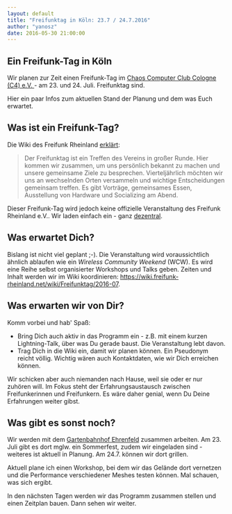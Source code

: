 ```yaml
---
layout: default
title: "Freifunktag in Köln: 23.7 / 24.7.2016"
author: "yanosz"
date: 2016-05-30 21:00:00
---
```

## Ein Freifunk-Tag in Köln

Wir planen zur Zeit einen Freifunk-Tag im <a href="http://koeln.ccc.de/c4/faq/index.xml#anreise">Chaos Computer Club Cologne (C4) e.V. </a>- am 23. und 24. Juli.
Freifunktag sind.

Hier ein paar Infos zum aktuellen Stand der Planung und dem was Euch erwartet.

<!--break-->
## Was ist ein Freifunk-Tag?

Die Wiki des Freifunk Rheinland <a href= "https://wiki.freifunk-rheinland.net/wiki/Freifunktag"> erklärt</a>:

> Der Freifunktag ist ein Treffen des Vereins in großer Runde. Hier kommen wir zusammen, um uns persönlich bekannt zu machen und unsere gemeinsame Ziele zu besprechen. 
> Vierteljährlich möchten wir uns an wechselnden Orten versammeln und wichtige Entscheidungen gemeinsam treffen. Es gibt Vorträge, gemeinsames Essen, Ausstellung von
> Hardware und Socializing am Abend.

Dieser Freifunk-Tag wird jedoch keine offizielle Veranstaltung des Freifunk Rheinland e.V.. Wir laden einfach ein - ganz <a href="/2016/05/Seid_dezentral/">dezentral</a>.

## Was erwartet Dich?

Bislang ist nicht viel geplant ;-). Die Veranstaltung wird voraussichtlich ähnlich ablaufen wie ein *Wireless Community Weekend* (WCW). Es wird eine Reihe selbst organisierter Workshops und Talks geben. Zeiten und Inhalt werden wir im Wiki koordinieren: <a href="https://wiki.freifunk-rheinland.net/wiki/Freifunktag/2016-07">https://wiki.freifunk-rheinland.net/wiki/Freifunktag/2016-07</a>.

## Was erwarten wir von Dir?

Komm vorbei und hab' Spaß:

- Bring Dich auch aktiv in das Programm ein - z.B. mit einem kurzen Lightning-Talk, über was Du gerade baust. Die Veranstaltung lebt davon.
- Trag Dich in die Wiki ein, damit wir planen können. Ein Pseudonym reicht völlig. Wichtig wären auch Kontaktdaten, wie wir Dich erreichen können.

Wir schicken aber auch niemanden nach Hause, weil sie oder er nur zuhören will. Im Fokus steht der Erfahrungsaustausch zwischen Freifunkerinnen und Freifunkern. Es wäre daher genial, wenn Du Deine Erfahrungen weiter gibst.

## Was gibt es sonst noch?

Wir werden mit dem <a href="http://www.gartenwerkstadt-ehrenfeld.de/gartenbahnhof-ehrenfeld/">Gartenbahnhof Ehrenfeld</a> zusammen arbeiten. Am 23. Juli gibt es dort mglw. ein Sommerfest, zudem wir eingeladen sind - weiteres ist aktuell in Planung. Am 24.7. können wir dort grillen.

Aktuell plane ich einen Workshop, bei dem wir das Gelände dort vernetzen und die Performance verschiedener Meshes testen können. Mal schauen, was sich ergibt.

In den nächsten Tagen werden wir das Programm zusammen stellen und einen Zeitplan bauen. Dann sehen wir weiter.